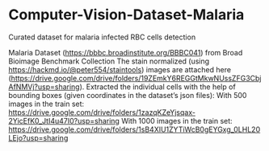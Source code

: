 # Computer-Vision-Dataset-Malaria
Curated dataset for malaria infected RBC cells detection

Malaria Dataset (https://bbbc.broadinstitute.org/BBBC041) from Broad Bioimage Benchmark Collection
The stain normalized (using https://hackmd.io/@peter554/staintools) images are attached here (https://drive.google.com/drive/folders/19ZEmkY6REGGtMkwNUssZFG3CbjAfNMVj?usp=sharing).
Extracted the individual cells with the help of bounding boxes (given coordinates in the dataset’s json files):
With 500 images in the train set: https://drive.google.com/drive/folders/1zazqKZeYjsqax-2YicEfK0_JtI4u47I0?usp=sharing
With 1000 images in the train set: https://drive.google.com/drive/folders/1sB4XIU1ZYTiWcB0gEYGxg_0LHL20LEjo?usp=sharing

